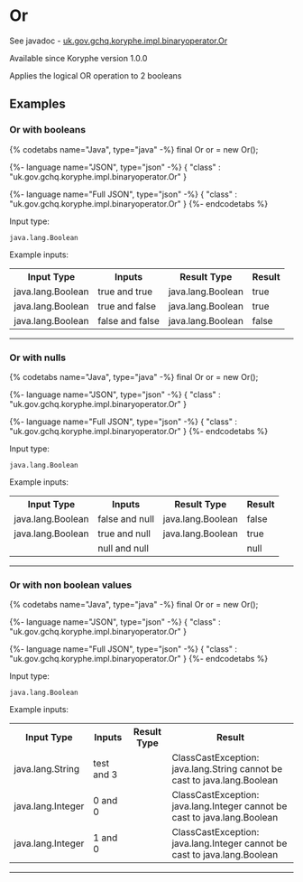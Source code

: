 # Or
See javadoc - [uk.gov.gchq.koryphe.impl.binaryoperator.Or](ref://../../javadoc/koryphe/uk/gov/gchq/koryphe/impl/binaryoperator/Or.html)

Available since Koryphe version 1.0.0

Applies the logical OR operation to 2 booleans

## Examples

### Or with booleans


{% codetabs name="Java", type="java" -%}
final Or or = new Or();

{%- language name="JSON", type="json" -%}
{
  "class" : "uk.gov.gchq.koryphe.impl.binaryoperator.Or"
}

{%- language name="Full JSON", type="json" -%}
{
  "class" : "uk.gov.gchq.koryphe.impl.binaryoperator.Or"
}
{%- endcodetabs %}

Input type:

```
java.lang.Boolean
```

Example inputs:
<table style="display: block;">
<tr><th>Input Type</th><th>Inputs</th><th>Result Type</th><th>Result</th></tr>
<tr><td>java.lang.Boolean</td><td>true and true</td><td>java.lang.Boolean</td><td>true</td></tr>
<tr><td>java.lang.Boolean</td><td>true and false</td><td>java.lang.Boolean</td><td>true</td></tr>
<tr><td>java.lang.Boolean</td><td>false and false</td><td>java.lang.Boolean</td><td>false</td></tr>
</table>

-----------------------------------------------

### Or with nulls


{% codetabs name="Java", type="java" -%}
final Or or = new Or();

{%- language name="JSON", type="json" -%}
{
  "class" : "uk.gov.gchq.koryphe.impl.binaryoperator.Or"
}

{%- language name="Full JSON", type="json" -%}
{
  "class" : "uk.gov.gchq.koryphe.impl.binaryoperator.Or"
}
{%- endcodetabs %}

Input type:

```
java.lang.Boolean
```

Example inputs:
<table style="display: block;">
<tr><th>Input Type</th><th>Inputs</th><th>Result Type</th><th>Result</th></tr>
<tr><td>java.lang.Boolean</td><td>false and null</td><td>java.lang.Boolean</td><td>false</td></tr>
<tr><td>java.lang.Boolean</td><td>true and null</td><td>java.lang.Boolean</td><td>true</td></tr>
<tr><td></td><td>null and null</td><td></td><td>null</td></tr>
</table>

-----------------------------------------------

### Or with non boolean values


{% codetabs name="Java", type="java" -%}
final Or or = new Or();

{%- language name="JSON", type="json" -%}
{
  "class" : "uk.gov.gchq.koryphe.impl.binaryoperator.Or"
}

{%- language name="Full JSON", type="json" -%}
{
  "class" : "uk.gov.gchq.koryphe.impl.binaryoperator.Or"
}
{%- endcodetabs %}

Input type:

```
java.lang.Boolean
```

Example inputs:
<table style="display: block;">
<tr><th>Input Type</th><th>Inputs</th><th>Result Type</th><th>Result</th></tr>
<tr><td>java.lang.String</td><td>test and 3</td><td></td><td>ClassCastException: java.lang.String cannot be cast to java.lang.Boolean</td></tr>
<tr><td>java.lang.Integer</td><td>0 and 0</td><td></td><td>ClassCastException: java.lang.Integer cannot be cast to java.lang.Boolean</td></tr>
<tr><td>java.lang.Integer</td><td>1 and 0</td><td></td><td>ClassCastException: java.lang.Integer cannot be cast to java.lang.Boolean</td></tr>
</table>

-----------------------------------------------


